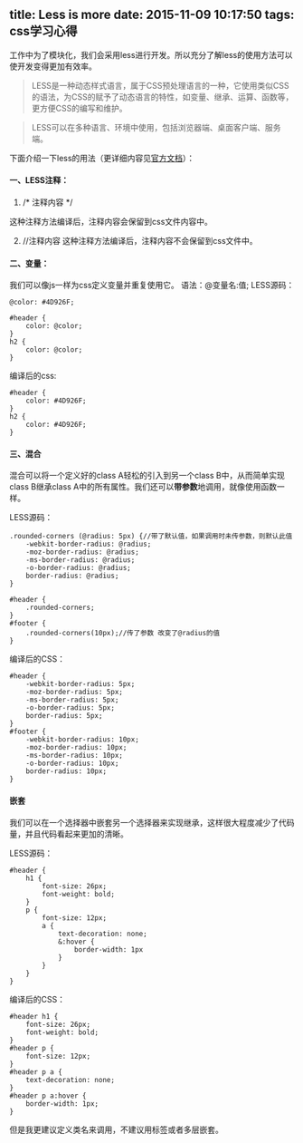 title: Less is more
date: 2015-11-09 10:17:50
tags: css学习心得
---

工作中为了模块化，我们会采用less进行开发。所以充分了解less的使用方法可以使开发变得更加有效率。
<!-- more -->

>LESS是一种动态样式语言，属于CSS预处理语言的一种，它使用类似CSS的语法，为CSS的赋予了动态语言的特性，如变量、继承、运算、函数等，更方便CSS的编写和维护。

>LESS可以在多种语言、环境中使用，包括浏览器端、桌面客户端、服务端。

下面介绍一下less的用法（更详细内容见[官方文档](http://www.1024i.com/demo/less/document.html)）：

#### 一、LESS注释：
1. /\* 注释内容 \*/ 

这种注释方法编译后，注释内容会保留到css文件内容中。

2. //注释内容 
这种注释方法编译后，注释内容不会保留到css文件中。

#### 二、变量：
我们可以像js一样为css定义变量并重复使用它。
语法：@变量名:值;
LESS源码：

    @color: #4D926F;

    #header {
        color: @color;
    }
    h2 {
        color: @color;
    }
编译后的css:

    #header {
        color: #4D926F;
    }
    h2 {
        color: #4D926F;
    }

#### 三、混合
混合可以将一个定义好的class A轻松的引入到另一个class B中，从而简单实现class B继承class A中的所有属性。我们还可以**带参数**地调用，就像使用函数一样。

LESS源码：

    .rounded-corners (@radius: 5px) {//带了默认值，如果调用时未传参数，则默认此值
        -webkit-border-radius: @radius;
        -moz-border-radius: @radius;
        -ms-border-radius: @radius;
        -o-border-radius: @radius;
        border-radius: @radius;
    }

    #header {
        .rounded-corners;
    }
    #footer {
        .rounded-corners(10px);//传了参数 改变了@radius的值
    }

编译后的CSS：

    #header {
        -webkit-border-radius: 5px;
        -moz-border-radius: 5px;
        -ms-border-radius: 5px;
        -o-border-radius: 5px;
        border-radius: 5px;
    }
    #footer {
        -webkit-border-radius: 10px;
        -moz-border-radius: 10px;
        -ms-border-radius: 10px;
        -o-border-radius: 10px;
        border-radius: 10px;
    }

#### 嵌套
我们可以在一个选择器中嵌套另一个选择器来实现继承，这样很大程度减少了代码量，并且代码看起来更加的清晰。

LESS源码：

    #header {
        h1 {
            font-size: 26px;
            font-weight: bold;
        }
        p {
            font-size: 12px;
            a {
                text-decoration: none;
                &:hover {
                    border-width: 1px
                }
            }
        }
    }

编译后的CSS：

    #header h1 {
        font-size: 26px;
        font-weight: bold;
    }
    #header p {
        font-size: 12px;
    }
    #header p a {
        text-decoration: none;
    }
    #header p a:hover {
        border-width: 1px;
    }

但是我更建议定义类名来调用，不建议用标签或者多层嵌套。
